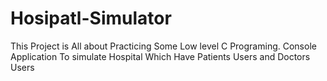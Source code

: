 # Hosipatl-Simulator
This  Project is All about Practicing Some Low level C Programing. Console Application To simulate Hospital Which Have Patients Users and  Doctors Users

